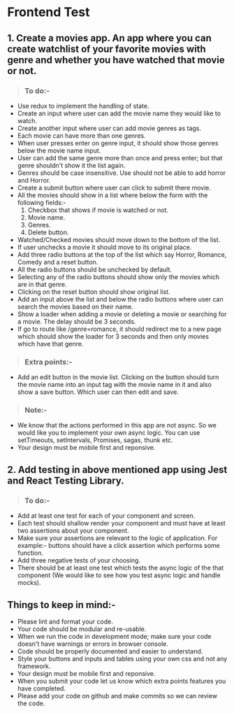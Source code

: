# Frontend Test

## 1. Create a movies app. An app where you can create watchlist of your favorite movies with genre and whether you have watched that movie or not.

>### To do:-
- Use redux to implement the handling of state.
- Create an input where user can add the movie name they would like to watch.
- Create another input where user can add movie genres as tags.
- Each movie can have more than one genres.
- When user presses enter on genre input, it should show those genres below the movie name input.
- User can add the same genre more than once and press enter; but that genre shouldn't show it the list again.
- Genres should be case insensitive. Use should not be able to add horror and Horror.
- Create a submit button where user can click to submit there movie.
- All the movies should show in a list where below the form with the following fields:-
	1. Checkbox that shows if movie is watched or not.
	2. Movie name.
	3. Genres.
	4. Delete button.
- Watched/Checked movies should move down to the bottom of the list.
- If user unchecks a movie it should move to its original place.
- Add three radio buttons at the top of the list which say Horror, Romance, Comedy and a reset button.
- All the radio buttons should be unchecked by default.
- Selecting any of the radio buttons should show only the movies which are in that genre.
- Clicking on the reset button should show original list.
- Add an input above the list and below the radio buttons where user can search the movies based on their name.
- Show a loader when adding a movie or deleting a movie or searching for a movie. The delay should be 3 seconds. 
- If go to route like /genre=romance, it should redirect me to a new page which should show the loader for 3 seconds and then only movies which have that genre.

>### Extra points:-
- Add an edit button in the movie list. Clicking on the button should turn the movie name into an input tag with the movie name in it and also show a save button. Which user can then edit and save.

>### Note:-
- We know that the actions performed in this app are not async. So we would like you to implement your own async logic. You can use setTimeouts, setIntervals, Promises, sagas, thunk etc.
- Your design must be mobile first and reponsive.

## 2. Add testing in above mentioned app using Jest and React Testing Library.

>### To do:-
- Add at least one test for each of your component and screen.
- Each test should shallow render your component and must have at least two assertions about your component.
- Make sure your assertions are relevant to the logic of application. For example:- buttons should have a click assertion which performs some function.
- Add three negative tests of your choosing.
- There should be at least one test which tests the async logic of the that component (We would like to see how you test async logic and handle mocks).

## Things to keep in mind:-
- Please lint and format your code.
- Your code should be modular and re-usable.
- When we run the code in development mode; make sure your code doesn't have warnings or errors in browser console.
- Code should be properly documented and easier to understand.
- Style your buttons and inputs and tables using your own css and not any framework.
- Your design must be mobile first and reponsive.
- When you submit your code let us know which extra points features you have completed.
- Please add your code on github and make commits so we can review the code.
